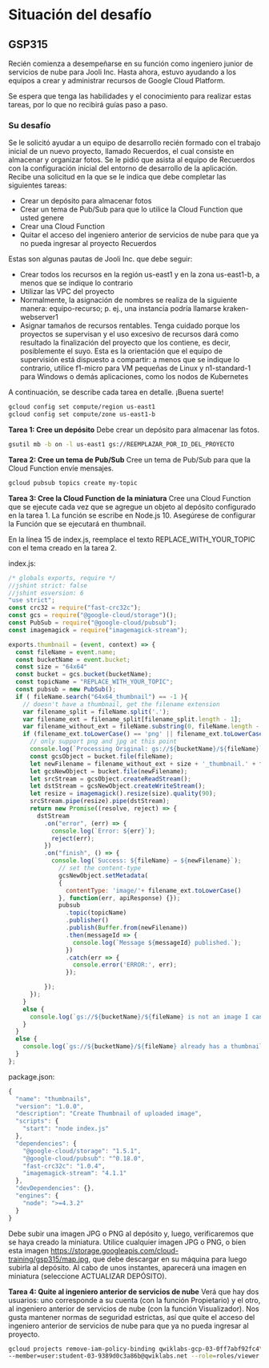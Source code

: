# Situación del desafío #
## GSP315 ##

Recién comienza a desempeñarse en su función como ingeniero junior de servicios de nube para Jooli Inc. Hasta ahora, estuvo ayudando a los equipos a crear y administrar recursos de Google Cloud Platform.

Se espera que tenga las habilidades y el conocimiento para realizar estas tareas, por lo que no recibirá guías paso a paso.

### Su desafío ###

Se le solicitó ayudar a un equipo de desarrollo recién formado con el trabajo inicial de un nuevo proyecto, llamado Recuerdos, el cual consiste en almacenar y organizar fotos. Se le pidió que asista al equipo de Recuerdos con la configuración inicial del entorno de desarrollo de la aplicación. Recibe una solicitud en la que se le indica que debe completar las siguientes tareas:

* Crear un depósito para almacenar fotos
* Crear un tema de Pub/Sub para que lo utilice la Cloud Function que usted genere
* Crear una Cloud Function
* Quitar el acceso del ingeniero anterior de servicios de nube para que ya no pueda ingresar al proyecto Recuerdos

Estas son algunas pautas de Jooli Inc. que debe seguir:

* Crear todos los recursos en la región us-east1 y en la zona us-east1-b, a menos que se indique lo contrario
* Utilizar las VPC del proyecto
* Normalmente, la asignación de nombres se realiza de la siguiente manera: equipo-recurso; p. ej., una instancia podría llamarse kraken-webserver1
* Asignar tamaños de recursos rentables. Tenga cuidado porque los proyectos se supervisan y el uso excesivo de recursos dará como resultado la finalización del proyecto que los contiene, es decir, posiblemente el suyo. Esta es la orientación que el equipo de supervisión está dispuesto a compartir: a menos que se indique lo contrario, utilice f1-micro para VM pequeñas de Linux y n1-standard-1 para Windows o demás aplicaciones, como los nodos de Kubernetes

A continuación, se describe cada tarea en detalle. ¡Buena suerte!

```zsh
gcloud config set compute/region us-east1
gcloud config set compute/zone us-east1-b
```

**Tarea 1: Cree un depósito**
Debe crear un depósito para almacenar las fotos.

```zsh
gsutil mb -b on -l us-east1 gs://REEMPLAZAR_POR_ID_DEL_PROYECTO
```

**Tarea 2: Cree un tema de Pub/Sub**
Cree un tema de Pub/Sub para que la Cloud Function envíe mensajes.

```zsh
gcloud pubsub topics create my-topic
```

**Tarea 3: Cree la Cloud Function de la miniatura**
Cree una Cloud Function que se ejecute cada vez que se agregue un objeto al depósito configurado en la tarea 1. La función se escribe en Node.js 10. Asegúrese de configurar la Función que se ejecutará en thumbnail.

En la línea 15 de index.js, reemplace el texto REPLACE_WITH_YOUR_TOPIC con el tema creado en la tarea 2.

index.js:

```js
/* globals exports, require */
//jshint strict: false
//jshint esversion: 6
"use strict";
const crc32 = require("fast-crc32c");
const gcs = require("@google-cloud/storage")();
const PubSub = require("@google-cloud/pubsub");
const imagemagick = require("imagemagick-stream");

exports.thumbnail = (event, context) => {
  const fileName = event.name;
  const bucketName = event.bucket;
  const size = "64x64"
  const bucket = gcs.bucket(bucketName);
  const topicName = "REPLACE_WITH_YOUR_TOPIC";
  const pubsub = new PubSub();
  if ( fileName.search("64x64_thumbnail") == -1 ){
    // doesn't have a thumbnail, get the filename extension
    var filename_split = fileName.split('.');
    var filename_ext = filename_split[filename_split.length - 1];
    var filename_without_ext = fileName.substring(0, fileName.length - filename_ext.length );
    if (filename_ext.toLowerCase() == 'png' || filename_ext.toLowerCase() == 'jpg'){
      // only support png and jpg at this point
      console.log(`Processing Original: gs://${bucketName}/${fileName}`);
      const gcsObject = bucket.file(fileName);
      let newFilename = filename_without_ext + size + '_thumbnail.' + filename_ext;
      let gcsNewObject = bucket.file(newFilename);
      let srcStream = gcsObject.createReadStream();
      let dstStream = gcsNewObject.createWriteStream();
      let resize = imagemagick().resize(size).quality(90);
      srcStream.pipe(resize).pipe(dstStream);
      return new Promise((resolve, reject) => {
        dstStream
          .on("error", (err) => {
            console.log(`Error: ${err}`);
            reject(err);
          })
          .on("finish", () => {
            console.log(`Success: ${fileName} → ${newFilename}`);
              // set the content-type
              gcsNewObject.setMetadata(
              {
                contentType: 'image/'+ filename_ext.toLowerCase()
              }, function(err, apiResponse) {});
              pubsub
                .topic(topicName)
                .publisher()
                .publish(Buffer.from(newFilename))
                .then(messageId => {
                  console.log(`Message ${messageId} published.`);
                })
                .catch(err => {
                  console.error('ERROR:', err);
                });

          });
      });
    }
    else {
      console.log(`gs://${bucketName}/${fileName} is not an image I can handle`);
    }
  }
  else {
    console.log(`gs://${bucketName}/${fileName} already has a thumbnail`);
  }
};
```
package.json:
```js
{
  "name": "thumbnails",
  "version": "1.0.0",
  "description": "Create Thumbnail of uploaded image",
  "scripts": {
    "start": "node index.js"
  },
  "dependencies": {
    "@google-cloud/storage": "1.5.1",
    "@google-cloud/pubsub": "^0.18.0",
    "fast-crc32c": "1.0.4",
    "imagemagick-stream": "4.1.1"
  },
  "devDependencies": {},
  "engines": {
    "node": ">=4.3.2"
  }
}
```

Debe subir una imagen JPG o PNG al depósito y, luego, verificaremos que se haya creado la miniatura. Utilice cualquier imagen JPG o PNG, o bien esta imagen https://storage.googleapis.com/cloud-training/gsp315/map.jpg, que debe descargar en su máquina para luego subirla al depósito. Al cabo de unos instantes, aparecerá una imagen en miniatura (seleccione ACTUALIZAR DEPÓSITO).

**Tarea 4: Quite al ingeniero anterior de servicios de nube**
Verá que hay dos usuarios: uno corresponde a su cuenta (con la función Propietario) y el otro, al ingeniero anterior de servicios de nube (con la función Visualizador). Nos gusta mantener normas de seguridad estrictas, así que quite el acceso del ingeniero anterior de servicios de nube para que ya no pueda ingresar al proyecto.

```zsh
gcloud projects remove-iam-policy-binding qwiklabs-gcp-03-0ff7abf92fc4\
--member=user:student-03-9389d0c3a86b@qwiklabs.net --role=roles/viewer
```